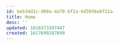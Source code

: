 ```yaml
---
id: beb3dd1c-d08a-4a70-bf2a-6d3936e6f21a
title: Home
desc: ''
updated: 1618373307447
created: 1617690287699
---
```


